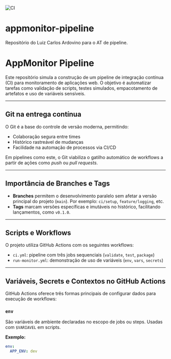 ![CI](https://img.shields.io/github/actions/workflow/status/SEU_USUARIO/appmonitor-pipeline/ci.yml?branch=main&label=CI%20Status)


# appmonitor-pipeline
Repositório do Luiz Carlos Ardovino para o AT de pipeline.


# AppMonitor Pipeline

Este repositório simula a construção de um pipeline de integração contínua (CI) para monitoramento de aplicações web. O objetivo é automatizar tarefas como validação de scripts, testes simulados, empacotamento de artefatos e uso de variáveis sensíveis.

---

## Git na entrega contínua

O Git é a base do controle de versão moderna, permitindo:

- Colaboração segura entre times
- Histórico rastreável de mudanças
- Facilidade na automação de processos via CI/CD

Em pipelines como este, o Git viabiliza o gatilho automático de workflows a partir de ações como *push* ou *pull requests*.

---

## Importância de Branches e Tags

- **Branches** permitem o desenvolvimento paralelo sem afetar a versão principal do projeto (`main`). Por exemplo: `ci/setup`, `feature/logging`, etc.
- **Tags** marcam versões específicas e imutáveis no histórico, facilitando lançamentos, como `v0.1.0`.

---

## Scripts e Workflows

O projeto utiliza GitHub Actions com os seguintes workflows:

- `ci.yml`: pipeline com três jobs sequenciais (`validate`, `test`, `package`)
- `run-monitor.yml`: demonstração de uso de variáveis (`env`, `vars`, `secrets`)

---

## Variáveis, Secrets e Contextos no GitHub Actions

GitHub Actions oferece três formas principais de configurar dados para execução de workflows:

### `env`
São variáveis de ambiente declaradas no escopo de jobs ou steps. Usadas com `$VARIAVEL` em scripts.

**Exemplo:**
```yaml
env:
  APP_ENV: dev

